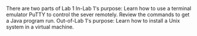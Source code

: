 There are two parts of Lab 1
In-Lab 1's purpose: Learn how to use a terminal emulator PuTTY to control the sever remotely. Review the commands to get a Java program run.
Out-of-Lab 1's purpose: Learn how to install a Unix system in a virtual machine.
